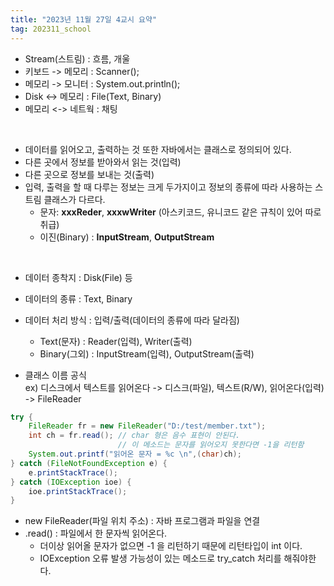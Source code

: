 ```yaml
---
title: "2023년 11월 27일 4교시 요약"
tag: 202311_school
---
```


- Stream(스트림) : 흐름, 개울
- 키보드 -> 메모리 : Scanner();
- 메모리 -> 모니터 : System.out.println();
- Disk <-> 메모리 : File(Text, Binary)
- 메모리 <-> 네트웍 : 채팅

<br>

- 데이터를 읽어오고, 출력하는 것 또한 자바에서는 클래스로 정의되어 있다.
- 다른 곳에서 정보를 받아와서 읽는 것(입력)
- 다른 곳으로 정보를 보내는 것(출력)
- 입력, 출력을 할 때 다루는 정보는 크게 두가지이고 정보의 종류에 따라 사용하는 스트림 클래스가 다르다.
  - 문자: **xxxReder**, **xxxwWriter** (아스키코드, 유니코드 같은 규칙이 있어 따로 취급)
  - 이진(Binary) : **InputStream**, **OutputStream**
      
<br>

- 데이터 종착지 : Disk(File) 등
- 데이터의 종류 : Text, Binary
- 데이터 처리 방식 : 입력/출력(데이터의 종류에 따라 달라짐)
  - Text(문자) : Reader(입력), Writer(출력)
  - Binary(그외) : InputStream(입력), OutputStream(출력)

- 클래스 이름 공식  
ex) 디스크에서 텍스트를 읽어온다 -> 디스크(파일), 텍스트(R/W), 읽어온다(입력) -> FileReader



```java
try {
    FileReader fr = new FileReader("D:/test/member.txt");
    int ch = fr.read(); // char 형은 음수 표현이 안된다.
                        // 이 메소드는 문자를 읽어오지 못한다면 -1을 리턴함
    System.out.printf("읽어온 문자 = %c \n",(char)ch);
} catch (FileNotFoundException e) {
    e.printStackTrace();
} catch (IOException ioe) {
    ioe.printStackTrace();
}
```

- new FileReader(파일 위치 주소) : 자바 프로그램과 파일을 연결
- .read() : 파일에서 한 문자씩 읽어온다.
  - 더이상 읽어올 문자가 없으면 -1 을 리턴하기 때문에 리턴타입이 int 이다.
  - IOException 오류 발생 가능성이 있는 메소드로 try_catch 처리를 해줘야한다.